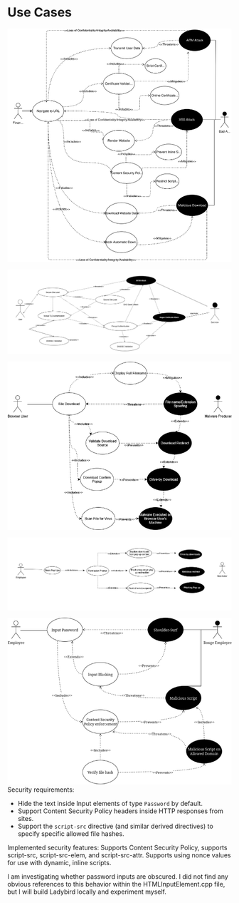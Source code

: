 # Use Cases

![Navigate to URL Use Case](docs/UseCase_Navigate_to_URL.svg)

![Navigate to URL Use Case](docs/secure%20site%20loading.png)

![Navigate to URL Use Case](docs/UseCase_File_Download.png)

![Navigate to URL Use Case](docs/PopUp_Blocking.jpg)

![Password Input Misuse Case](docs/Password_Input_Misuse_Case.drawio.png)
Security requirements:
 - Hide the text inside Input elements of type `Password` by default.
 - Support Content Security Policy headers inside HTTP responses from sites.
 - Support the `script-src` directive (and similar derived directives) to specify specific allowed file hashes.

 Implemented security features:
 Supports Content Security Policy, supports script-src, script-src-elem, and script-src-attr. Supports using nonce values for use with dynamic, inline scripts.

 I am investigating whether password inputs are obscured. I did not find any obvious references to this behavior within the HTMLInputElement.cpp file, but I will build Ladybird locally and experiment myself.